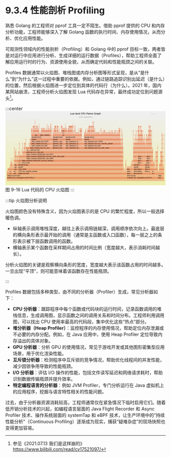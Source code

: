 # 9.3.4 性能剖析 Profiling

熟悉 Golang 的工程师对 pprof 工具一定不陌生。借助 pprof 提供的 CPU 和内存分析功能，工程师能够深入了解 Golang 函数的执行时间、内存使用情况，从而分析、优化应用性能。

可观测性领域内的性能剖析（Profiling）和 Golang 中的 pprof 目标一致，两者皆是对运行中应用进行分析、生成详细的运行数据（Profiles），帮助工程师全面了解应用运行时的行为、资源使用全貌，从而确定代码和性能瓶颈之间的关联。

Profiles 数据通常以火焰图、堆栈图或内存分析图等形式呈现，是从“是什么”到“为什么”这一过程中重要的依据。例如，通过链路追踪识别出延迟（是什么）的位置，然后根据火焰图进一步定位到具体的代码行（为什么）。2021 年，国内某网站崩溃，工程师分析火焰图发现 Lua 代码存在异常，最终成功定位到问题源头[^1]。

:::center
  ![](../assets/lua-cpu-flame-graph.webp)<br/>
  图 9-16 Lua 代码的 CPU 火焰图
:::

:::tip 火焰图分析说明

火焰图颜色没有特殊含义，因为火焰图表示的是 CPU 的繁忙程度，所以一般选择暖色调。

- 纵轴表示调用堆栈深度，越往上表示调用链越深，调用顺序依次向上。最底层的横向条形表示最开始的调用（通常是主函数或入口函数），每一层之上的条形表示被下层函数调用的函数。
- 横轴表示某个函数在采样期间占用的时间比例（宽度越大，表示消耗时间越长）。

分析火焰图的关键是观察横向条形的宽度，宽度越大表示该函数占用的时间越多。一旦出现“平顶”，则可能意味着该函数存在性能瓶颈。

:::

Profiles 数据包括多种类型，由不同的分析器（Profiler）生成，常见分析器如下：

- **CPU 分析器**：跟踪程序中每个函数或代码块的运行时间，记录函数调用的堆栈信息，生成调用图，显示函数之间的调用关系和时间分布。工程师利用调用图，可以找出 CPU 使用率最高的代码段，集中优化这些“热点”部分。
- **堆分析器（Heap Profiler）**：监控程序的内存使用情况，帮助定位内存泄漏或不必要的内存分配。例如，在 Java 应用中，使用 Heap Profiler 定位导致内存溢出的具体对象。
- **GPU 分析器**：分析 GPU 的使用情况，常见于游戏开发或其他图形密集型应用场景，用于优化渲染性能。
- **互斥锁分析器**：检测程序中互斥锁的竞争情况，帮助优化线程间的并发性能，减少因锁争用导致的性能瓶颈。
- **I/O 分析器**：评估 I/O 操作的性能，包括文件读写延迟和网络请求耗时，帮助识别数据传输瓶颈并提升效率。
- **特定编程语言的分析器**：例如 JVM Profiler，专门分析运行在 Java 虚拟机上的应用程序，挖掘与语言特性相关的性能问题。

过去，由于分析器资源消耗较高，工程师通常仅在紧急情况下临时启用它们。随着低开销分析技术的兴起，如编程语言层面的 Java Flight Recorder 和 Async Profiler 技术、操作系统层面的 systemTap 和 eBPF 技术，让生产环境中的“持续性能分析”（Continuous Profiling）逐渐成为现实，捕获“疑难杂症”的现场快照也变得更加容易。

[^1]: 参见《2021.07.13 我们是这样崩的》https://www.bilibili.com/read/cv17521097/

